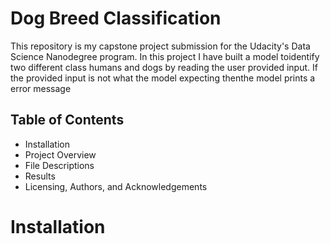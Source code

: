 # Dog Breed Classification
This repository is my capstone project submission for the Udacity's Data Science Nanodegree program. In this project I have built a model toidentify two different class humans and dogs by reading the user provided input. If the provided input is not what the model expecting thenthe model prints a error message


## Table of Contents
* Installation
* Project Overview
* File Descriptions
* Results
* Licensing, Authors, and Acknowledgements

# Installation
